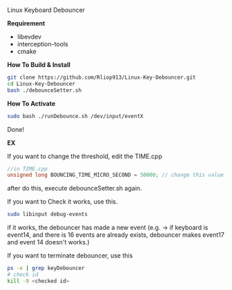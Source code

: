 Linux Keyboard Debouncer

**Requirement**
- libevdev
- interception-tools
- cmake

**How To Build & Install**
```bash
git clone https://github.com/Rliop913/Linux-Key-Debouncer.git
cd Linux-Key-Debouncer
bash ./debounceSetter.sh
```

**How To Activate**
```bash
sudo bash ./runDebounce.sh /dev/input/eventX
```


Done!


**EX**


If you want to change the threshold, edit the TIME.cpp

```C
//in TIME.cpp
unsigned long BOUNCING_TIME_MICRO_SECOND = 50000; // change this value. (value is micro second)
```
after do this, execute debounceSetter.sh again.

If you want to Check it works, use this.
```bash
sudo libinput debug-events
```
if it works, the debouncer has made a new event 
(e.g. -> if keyboard is event14, and there is 16 events are already exists, debouncer makes event17 and event 14 doesn't works.)

If you want to terminate debouncer, use this
```bash
ps -e | grep keyDebouncer
# check id
kill -9 <checked id>
```

